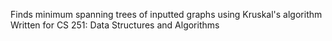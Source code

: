 Finds minimum spanning trees of inputted graphs using Kruskal's algorithm
Written for CS 251: Data Structures and Algorithms
